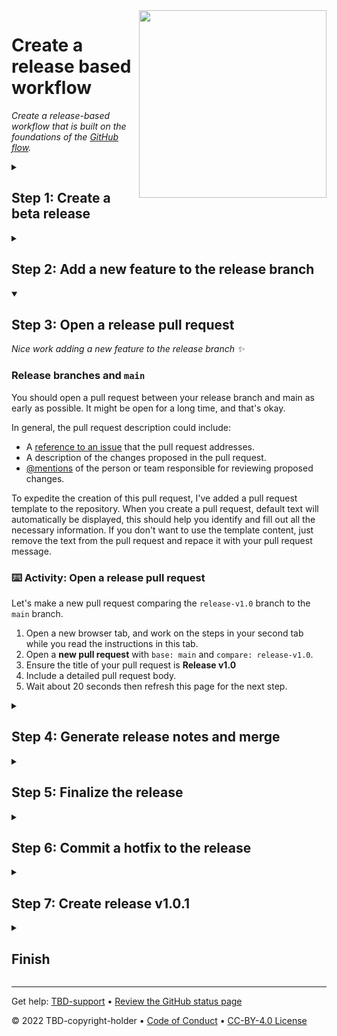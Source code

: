 
<!--
    The step and endstep markers will cause this 
    introduction content to be hidden once the 
    repository is created off the template
-->

<img src="https://repository-images.githubusercontent.com/155359349/f0a13e00-586d-11ea-8d2c-40a17f4ee083" width=300 align=right>

# Create a release based workflow

_Create a release-based workflow that is built on the foundations of the [GitHub flow](https://guides.github.com/introduction/flow/)._

<!--step0
When your team uses a release-based workflow, GitHub makes it easy to collaborate with deployable iterations of your project that you can package and make available for a wider audience to download and use.

GitHub releases allow your team to package and provide software to your users based on a specific point in the history of your project.

- **Who is this for**: Developers, DevOps Engineers, IT Operations, managers, teams.
- **What you'll learn**: How to follow a release-based workflow.
- **What you'll build**: You will create tags, releases, and release notes.
- **Prerequisites**: If you need to learn about branches, commits, and pull requests, take [Introduction to GitHub](https://lab.github.com/githubtraining/introduction-to-github) first.
- **How long**: This course is 7 steps long and takes less than 1 hour to complete.

## How to start this course

1. Above these instructions, right-click **Use this template** and open the link in a new tab.
   ![Use this template](https://user-images.githubusercontent.com/1221423/169618716-fb17528d-f332-4fc5-a11a-eaa23562665e.png)
2. In the new tab, follow the prompts to create a new repository.
   - For owner, choose your personal account or an organization to host the repository.
   - We recommend creating a public repository-private repositories will [use Actions minutes](https://docs.github.com/en/billing/managing-billing-for-github-actions/about-billing-for-github-actions).
   ![Create a new repository](https://user-images.githubusercontent.com/1221423/169618722-406dc508-add4-4074-83f0-c7a7ad87f6f3.png)
3. After your new repository is created, wait about 20 seconds, then refresh the page. Follow the step-by-step instructions in the new repository's README.
endstep0-->

<!--Step 1-->
<details id=1>
<summary><h2>Step 1: Create a beta release</h2></summary>

_Welcome to "Create a release based workflow"! :wave:_

### The GitHub flow

![github-flow](https://user-images.githubusercontent.com/6351798/48032310-63842400-e114-11e8-8db0-06dc0504dcb5.png)

The [GitHub flow](https://guides.github.com/introduction/flow/) is a lightweight, branch-based workflow for projects with regular deployments.

Some projects may deploy more often, with continuous deployment. There might be a "release" every time there's a new commit on main.

But, some projects rely on a different structure for versions and releases.

### Versions

Versions are different iterations of updated software like operating systems, apps, or dependencies. Common examples are "Windows 8.1" to "Windows 10", or "macOS High Sierra" to "macOS Mojave".

Developers update code, and then run tests on the project for bugs. During that time, the developers might set up certain securities to protect from new code or bugs. Then, the tested code is ready for production. Teams version the code and release it for installation by end users.

### :keyboard: Activity: Create a release for the current codebase
In this step, you will create a release for this repository on GitHub.

GitHub Releases point to a specific commit. Releases can include release notes in Markdown, and attached binaries.

Before using a release based workflow for a larger release, let's create a tag and a release.

1. Open a new browser tab, and work on the steps in your second tab while you read the instructions in this tab.
1. Go to the **Releases** page for this repository.
    - You can click the **Code** tab at the top of your repository. Then, find the navigation bar below the repository description, and click **0 releases**.
1. Click **Create a new release**.
1. In the field for _Tag version_, specify a number. In this case, use **v0.9**. Keep the _Target_ as **main**.
1. Give the release a title, like "First beta release". If you'd like, you could also give the release a short description.
1. Select the checkbox next to **This is a pre-release**, since it is representing a beta version.
1. Click **Publish release**.
1. Wait about 20 seconds then refresh this page for the next step.

</details>


<!--Step 2-->
<details id=2>
<summary><h2>Step 2: Add a new feature to the release branch</h2></summary>

_You created a beta release! :tada:_

### Release management

As you prepare for a future release, you'll need to organize more than the tasks and features. It's important to create a clear workflow for your team, and to make sure that the work remains organized.

There are several strategies for managing releases. Some teams might use long-lived branches, like `production`, `dev`, and `main`. Some teams use simple feature branches, releasing from the main branch.

No one strategy is better than another. We always recommend being intentional about branches and reducing long-lived branches whenever possible.

In this exercise, you'll use the `release-v1.0` branch to be your one long-lived branch per release version.

### Protected branches

Like the `main` branch, you can protect release branches. This means you can protect branches from force pushes or accidental deletion. This is already configured in this repository.

### Add a feature

Releases are usually made of many smaller changes. Since we don't know of any bugs, we'll focus on a few features to update on our game before the version update.

- You should update the page background color to black
- I'll help you change the text colors to green

### :keyboard: Activity: Update `base.css`

1. Create a new branch and change the `body` CSS declaration in `base.css` to match what is below. This will set the page background to black.
    ```
    body {
        background-color: black;
    }
    ```
1. Open a pull request with `release-v1.0` as the `base` branch, and your new branch as `compare`.
1. Fill in the pull request template to describe your changes.

### Merge the new feature to the release branch
Even with releases, the GitHub flow is still an important strategy for working with your team. It's a good idea to use short-lived branches for quick feature additions and bug fixes.

Merge this feature pull request so that you can open the release pull request as early as possible.

### :keyboard: Activity: Merge the pull request

1. Click **Merge pull request**, and delete your branch.
1. Wait about 20 seconds then refresh this page for the next step.

</details>


<!--Step 3-->
<details id=3 open>
<summary><h2>Step 3: Open a release pull request</h2></summary>

_Nice work adding a new feature to the release branch :sparkles:_

### Release branches and `main`

You should open a pull request between your release branch and main as early as possible. It might be open for a long time, and that's okay.

In general, the pull request description could include:
- A [reference to an issue](https://docs.github.com/en/articles/basic-writing-and-formatting-syntax/#mentioning-people-and-teams) that the pull request addresses.
- A description of the changes proposed in the pull request.
- [@mentions](https://docs.github.com/en/articles/basic-writing-and-formatting-syntax/#mentioning-people-and-teams) of the person or team responsible for reviewing proposed changes.

To expedite the creation of this pull request, I've added a pull request template to the repository. When you create a pull request, default text will automatically be displayed, this should help you identify and fill out all the necessary information. If you don't want to use the template content, just remove the text from the pull request and repace it with your pull request message.


### :keyboard: Activity: Open a release pull request
Let's make a new pull request comparing the `release-v1.0` branch to the `main` branch.

1. Open a new browser tab, and work on the steps in your second tab while you read the instructions in this tab.
1. Open a **new pull request** with `base: main` and `compare: release-v1.0`.
1. Ensure the title of your pull request is **Release v1.0**
1. Include a detailed pull request body.
1. Wait about 20 seconds then refresh this page for the next step.

</details>


<!--Step 4-->
<details id=4>
<summary><h2>Step 4: Generate release notes and merge</h2></summary>

_Nicely done opening a release pull request :partying_face:_

### Automatically generated release notes
[Automatically generated release notes](https://docs.github.com/en/repositories/releasing-projects-on-github/automatically-generated-release-notes) provide an automated alternative to manually writing release notes for your GitHub releases. With automatically generated release notes, you can quickly generate an overview of the contents of a release. Automatically generated release notes include a list of merged pull requests, a list of contributors to the release, and a link to a full changelog. You can also customize your release notes once they are generated.

### :keyboard: Activity: Generate release notes

1. In a separate tab, go to the **Releases** page for this repository.
    - To reach this page, click the **Code** tab at the top of your repository. Then, find the navigation bar below the repository description, and click the **Releases** heading link
1. Click the **Draft a new release** button.
1. In the field for _Tag version_, specify `v1.0.0`
1. To the right of the tag dropdown, click the _Target_ dropddown and select the `release-v1.0` branch. 
    - This is temporary in order to generate release notes based on the changes in this branch.
1. To the top right of the description text box, click **Generate release notes**.
1. Review the release notes in the text box and customize the content if desired.
1. Set the _Target_ branch back to the `main`, as this is the branch you want to create your tag on once the release branch is merged.
1. Click **Save draft**.

You can now [merge](https://docs.github.com/en/get-started/quickstart/github-glossary#merge) your pull request!

### :keyboard: Activity: Merge into main

1. In a separate tab, go to the **Pull requests** page for this repository.
1. Open your **Release v1.0** pull request
1. Click **Merge pull request**.
1. Wait about 20 seconds then refresh this page for the next step.

</details>


<!--Step 5-->
<details id=5>
<summary><h2>Step 5: Finalize the release</h2></summary>

_Almost there :heart:_

### Finalizing releases

It's important to be aware of the information what will be visible in that release. In the pre-release, the version and commit messages are visible.

![image](https://user-images.githubusercontent.com/13326548/47883578-bdba7780-ddea-11e8-84b8-563e12f02ca6.png)

### Semantic versioning

Semantic versioning is a formal convention for specifying compatibility. It uses a three-part version number: **major version**; **minor version**; and **patch**.  Version numbers  convey meaning about the underlying code and what has been modified. For example, versioning could be handled as follows:

| Code status  | Stage  | Rule  | Example version  |
|---|---|---|---|
| First release  | New product  | Start with 1.0.0  | 1.0.0  |
| Backward compatible fix  | Patch release  | Increment the third digit  | 1.0.1  |
| Backward compatible new feature  | Minor release  | Increment the middle digit and reset the last digit to zero  | 1.1.0  |
| Breaking updates | Major release | Increment the first digit and reset the middle and last digits to zero | 2.0.0 |

Check out this article on [Semantic versioning](https://semver.org/) to learn more.

### Finalize the release

Let's now change our recently automated release from _draft_ to _latest release_.

### :keyboard: Activity: Finalize release

1. In a separate tab, go to the **Releases** page for this repository.
    - To reach this page, click the **Code** tab at the top of your repository. Then, find the navigation bar below the repository description, and click the **Releases** heading link
1. Click the **Edit** button next to your draft release.
1. Ensure the _Target_ branch is set to `main`.
1. Click **Publish release**.
1. Wait about 20 seconds then refresh this page for the next step.

</details>


<!--Step 6-->
<details id=6>
<summary><h2>Step 6: Commit a hotfix to the release</h2></summary>

### Thanks for the merge :tada:

Notice that I didn't delete the branch? That's intentional.

Sometimes mistakes can happen with releases, and we'll want to be able to correct them on the same branch.

Now that your release is finalized, we have a confession to make... somewhere in our recent update, I made a mistake and introduced a bug. Instead of changing the text colors to green, we changed the whole game background.

_Sometimes GitHub Pages takes a few minutes to update. Your page might not immediately show the recent updates you've made._

![image](https://user-images.githubusercontent.com/13326548/48045461-487dd800-e145-11e8-843c-b91a82213eb8.png)

"Hotfixes", or a quick fix to address a bug in software, are a normal part of development. Oftentimes you'll see application updates whose only description is "bug fixes".

When bugs come up after you release a version, you'll need to address them.

We've already created this branch and pull request. The suggested change will be merged into the main branch. Later we will `cherry-pick` the hotfix commits into the release branch.

Submit a hotfix by approving and merging the pull request.

### :keyboard: Activity: Merge the hotfix
1. In a separate tab, go to the **Pull requests** page and view the open pull request.
1. Review the changes and approve the pull request.
1. Click **Merge pull request**.
1. Wait about 20 seconds then refresh this page for the next step.

</details>


<!--Step 7-->
<details id=7>
<summary><h2>Step 7: Create release v1.0.1</h2></summary>

### A final release

You updated the source code, but users can't readily access your most recent changes. Prepare a new release, and distribute that release to the necessary channels.

### Create release v1.0.1

With descriptive pull requests and auto generated release notes, you don't have to spend a lot of time working on your release draft. Follow the steps below to create your new release, generate the release notes, and publish.

### :keyboard: Activity: Complete release

1. In a separate tab, go to to the **Releases** page for this repository.
    - To reach this page, click the **Code** tab at the top of your repository. Then, find the navigation bar below the repository description, and click the **Releases** heading link.
1. Click the **Draft a new release** button. 
1. Set the _Target_ branch to `main`.
1. Practice your semantic version syntax. What should the tag and title for this release be?
1. To the top right of the description text box, click **Generate release notes**.
1. Review the release notes in the text box and customize the content if desired.
1. Click **Publish release**.
1. Wait about 20 seconds then refresh this page for the next step.

</details>


<details id=x>
<summary><h2>Finish</h2></summary>

### Congratulations friend, you've completed this course! :tada:

Here's a recap of all the tasks you've accomplished in your repository:

- Create a beta release
- Add a new feature to the release branche
- Open a release pull request
- Automate release notes
- Merge and finalize the release branch
- Commit a hotfix to the release
- Create release v1.0.1

### What's next?

- TBD-continue.
- [We'd love to hear what you thought of this course](TBD-feedback-link).
- [Take another TBD-organization Course](https://github.com/TBD-organization).
- [Read the GitHub Getting Started docs](https://docs.github.com/en/get-started).
- To find projects to contribute to, check out [GitHub Explore](https://github.com/explore).

</details>

---

Get help: [TBD-support](TBD-support-link) &bull; [Review the GitHub status page](https://www.githubstatus.com/)

&copy; 2022 TBD-copyright-holder &bull; [Code of Conduct](https://www.contributor-covenant.org/version/2/1/code_of_conduct/code_of_conduct.md) &bull; [CC-BY-4.0 License](https://creativecommons.org/licenses/by/4.0/legalcode)
